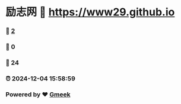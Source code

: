# 励志网 :link: https://www29.github.io 
### :page_facing_up: [2](https://www29.github.io/tag.html) 
### :speech_balloon: 0 
### :hibiscus: 24 
### :alarm_clock: 2024-12-04 15:58:59 
### Powered by :heart: [Gmeek](https://github.com/Meekdai/Gmeek)
